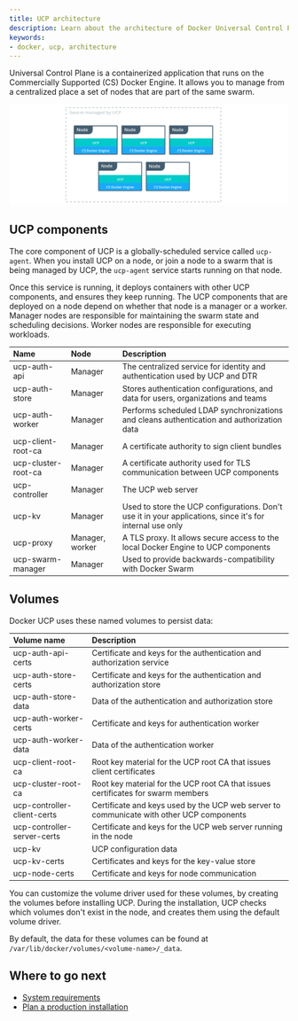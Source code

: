 ```yaml
---
title: UCP architecture
description: Learn about the architecture of Docker Universal Control Plane.
keywords:
- docker, ucp, architecture
---
```


Universal Control Plane is a containerized application that runs on the
Commercially Supported (CS) Docker Engine. It allows you to manage from a
centralized place a set of nodes that are part of the same swarm.

![](images/architecture-1.png)

## UCP components

The core component of UCP is a globally-scheduled service called `ucp-agent`.
When you install UCP on a node, or join a node to a swarm that is being managed
by UCP, the `ucp-agent` service starts running on that node.

Once this service is running, it deploys containers with other UCP components,
and ensures they keep running. The UCP components that are deployed
on a node depend on whether that node is a manager or a worker.
Manager nodes are responsible for maintaining the swarm state and scheduling
decisions. Worker nodes are responsible for executing workloads.

| Name                | Node            | Description                                                                                               |
|:--------------------|:----------------|:----------------------------------------------------------------------------------------------------------|
| ucp-auth-api        | Manager         | The centralized service for identity and authentication used by UCP and DTR                               |
| ucp-auth-store      | Manager         | Stores authentication configurations, and data for users, organizations and teams                         |
| ucp-auth-worker     | Manager         | Performs scheduled LDAP synchronizations and cleans authentication and authorization data                 |
| ucp-client-root-ca  | Manager         | A certificate authority to sign client bundles                                                            |
| ucp-cluster-root-ca | Manager         | A certificate authority used for TLS communication between UCP components                                 |
| ucp-controller      | Manager         | The UCP web server                                                                                        |
| ucp-kv              | Manager         | Used to store the UCP configurations. Don't use it in your applications, since it's for internal use only |
| ucp-proxy           | Manager, worker | A TLS proxy. It allows secure access to the local Docker Engine to UCP components                         |
| ucp-swarm-manager   | Manager         | Used to provide backwards-compatibility with Docker Swarm                                                 |

## Volumes

Docker UCP uses these named volumes to persist data:

| Volume name                 | Description                                                                              |
|:----------------------------|:-----------------------------------------------------------------------------------------|
| ucp-auth-api-certs          | Certificate and keys for the authentication and authorization service                    |
| ucp-auth-store-certs        | Certificate and keys for the authentication and authorization store                      |
| ucp-auth-store-data         | Data of the authentication and authorization store                                       |
| ucp-auth-worker-certs       | Certificate and keys for authentication worker                                           |
| ucp-auth-worker-data        | Data of the authentication worker                                                        |
| ucp-client-root-ca          | Root key material for the UCP root CA that issues client certificates                    |
| ucp-cluster-root-ca         | Root key material for the UCP root CA that issues certificates for swarm members         |
| ucp-controller-client-certs | Certificate and keys used by the UCP web server to communicate with other UCP components |
| ucp-controller-server-certs | Certificate and keys for the UCP web server running in the node                          |
| ucp-kv                      | UCP configuration data                                                                   |
| ucp-kv-certs                | Certificates and keys for the key-value store                                            |
| ucp-node-certs              | Certificate and keys for node communication                                              |

You can customize the volume driver used for these volumes, by creating
the volumes before installing UCP. During the installation, UCP checks which
volumes don't exist in the node, and creates them using the default volume
driver.

By default, the data for these volumes can be found at
`/var/lib/docker/volumes/<volume-name>/_data`.

## Where to go next

* [System requirements](installation/index.md)
* [Plan a production installation](installation/plan-production-install.md)
